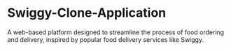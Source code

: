 # Swiggy-Clone-Application
A web-based platform designed to streamline the process of food ordering and delivery, inspired by popular food delivery services like Swiggy.
